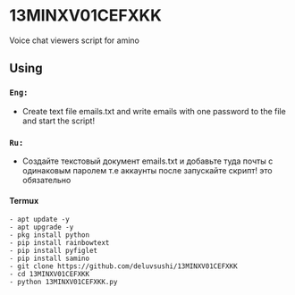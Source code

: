 # 13MINXV01CEFXKK
Voice chat viewers script for amino

## Using

### `Eng:`
- Create text file emails.txt and write emails with one password to the file and start the script!

### `Ru:`
- Создайте текстовый документ emails.txt и добавьте туда почты с одинаковым паролем т.е аккаунты после запускайте скрипт! это обязательно

#### Termux
```shell
- apt update -y
- apt upgrade -y
- pkg install python
- pip install rainbowtext
- pip install pyfiglet
- pip install samino
- git clone https://github.com/deluvsushi/13MINXV01CEFXKK
- cd 13MINXV01CEFXKK
- python 13MINXV01CEFXKK.py
```
